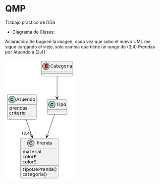 # QMP
Trabajo practico de DDS

- Diagrama de Clases:

Aclaración: Se bugueó la imagen, cada vez que subo el nuevo UML me sigue cargando el viejo, solo cambia que tiene un rango de (3,4) Prendas por Atuendo a (2,4) 

![alt text](https://github.com/GabiOlivieri/QMP/blob/main/UML_QMP.png?raw=true)
